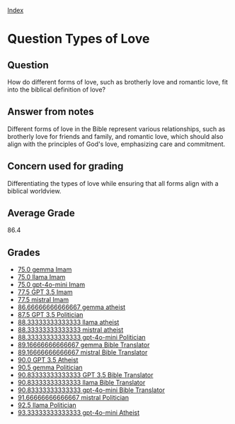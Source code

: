 
[Index](../../index.md)
# Question Types of Love
## Question
How do different forms of love, such as brotherly love and romantic love, fit into the biblical definition of love?

## Answer from notes
Different forms of love in the Bible represent various relationships, such as brotherly love for friends and family, and romantic love, which should also align with the principles of God's love, emphasizing care and commitment.

## Concern used for grading
Differentiating the types of love while ensuring that all forms align with a biblical worldview.

## Average Grade
86.4

## Grades
 * [75.0 gemma Imam](../answers/gemma_Imam/Types_of_Love.md)
 * [75.0 llama Imam](../answers/llama_Imam/Types_of_Love.md)
 * [75.0 gpt-4o-mini Imam](../answers/gpt-4o-mini_Imam/Types_of_Love.md)
 * [77.5 GPT 3.5 Imam](../answers/GPT_3.5_Imam/Types_of_Love.md)
 * [77.5 mistral Imam](../answers/mistral_Imam/Types_of_Love.md)
 * [86.66666666666667 gemma atheist](../answers/gemma_atheist/Types_of_Love.md)
 * [87.5 GPT 3.5 Politician](../answers/GPT_3.5_Politician/Types_of_Love.md)
 * [88.33333333333333 llama atheist](../answers/llama_atheist/Types_of_Love.md)
 * [88.33333333333333 mistral atheist](../answers/mistral_atheist/Types_of_Love.md)
 * [88.33333333333333 gpt-4o-mini Politician](../answers/gpt-4o-mini_Politician/Types_of_Love.md)
 * [89.16666666666667 gemma Bible Translator](../answers/gemma_Bible_Translator/Types_of_Love.md)
 * [89.16666666666667 mistral Bible Translator](../answers/mistral_Bible_Translator/Types_of_Love.md)
 * [90.0 GPT 3.5 Atheist](../answers/GPT_3.5_Atheist/Types_of_Love.md)
 * [90.5 gemma Politician](../answers/gemma_Politician/Types_of_Love.md)
 * [90.83333333333333 GPT 3.5 Bible Translator](../answers/GPT_3.5_Bible_Translator/Types_of_Love.md)
 * [90.83333333333333 llama Bible Translator](../answers/llama_Bible_Translator/Types_of_Love.md)
 * [90.83333333333333 gpt-4o-mini Bible Translator](../answers/gpt-4o-mini_Bible_Translator/Types_of_Love.md)
 * [91.66666666666667 mistral Politician](../answers/mistral_Politician/Types_of_Love.md)
 * [92.5 llama Politician](../answers/llama_Politician/Types_of_Love.md)
 * [93.33333333333333 gpt-4o-mini Atheist](../answers/gpt-4o-mini_Atheist/Types_of_Love.md)
